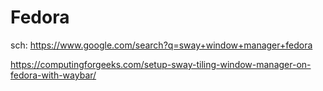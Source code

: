 # Fedora
sch: https://www.google.com/search?q=sway+window+manager+fedora

https://computingforgeeks.com/setup-sway-tiling-window-manager-on-fedora-with-waybar/
